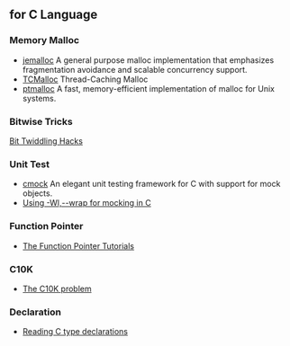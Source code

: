 ## for C Language

### Memory Malloc
- [jemalloc](https://github.com/jemalloc/jemalloc) A general purpose malloc implementation that emphasizes
fragmentation avoidance and scalable concurrency support.
- [TCMalloc](http://goog-perftools.sourceforge.net/doc/tcmalloc.html) Thread-Caching Malloc
- [ptmalloc](http://www.malloc.de/en/) A fast, memory-efficient implementation of malloc for Unix systems.

### Bitwise Tricks
[Bit Twiddling Hacks](https://graphics.stanford.edu/~seander/bithacks.html)

### Unit Test
- [cmock](https://cmocka.org/) An elegant unit testing framework for C with support for mock objects.
- [Using -Wl,--wrap for mocking in C](http://sircmpwn.github.io/2016/07/19/Using-Wl-wrap-for-mocking-in-C.html)

### Function Pointer
- [The Function Pointer Tutorials](http://www.newty.de/fpt/index.html)

### C10K
- [The C10K problem](http://www.kegel.com/c10k.html)

### Declaration
- [Reading C type declarations](http://unixwiz.net/techtips/reading-cdecl.html)
